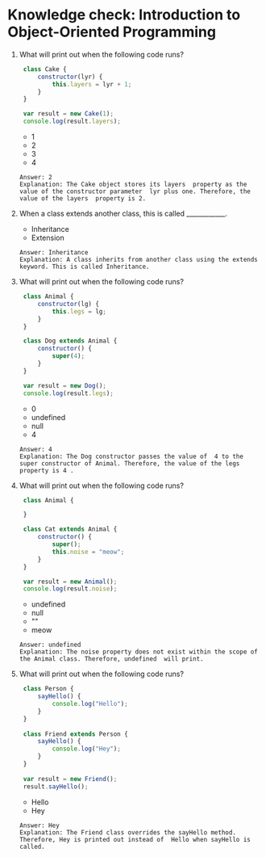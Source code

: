 # Knowledge check: Introduction to Object-Oriented Programming

1. What will print out when the following code runs?
   ```javascript
    class Cake {
        constructor(lyr) {
            this.layers = lyr + 1;
        }
    }

    var result = new Cake(1);
    console.log(result.layers);
   ```
   - 1
   - 2
   - 3
   - 4
   ```
   Answer: 2
   Explanation: The Cake object stores its layers  property as the value of the constructor parameter  lyr plus one. Therefore, the value of the layers  property is 2.
   ```

2. When a class  extends  another class, this is called ____________.
   - Inheritance
   - Extension
   ```
   Answer: Inheritance
   Explanation: A class inherits from another class using the extends keyword. This is called Inheritance.
   ```

3. What will print out when the following code runs?
   ```javascript
    class Animal {
        constructor(lg) {
            this.legs = lg;
        }
    }

    class Dog extends Animal {
        constructor() {
            super(4);
        }
    }

    var result = new Dog();
    console.log(result.legs);
   ```
   - 0
   - undefined
   - null
   - 4
   ```
   Answer: 4
   Explanation: The Dog constructor passes the value of  4 to the super constructor of Animal. Therefore, the value of the legs property is 4 .
   ```

4. What will print out when the following code runs?
   ```javascript
    class Animal {

    }

    class Cat extends Animal {
        constructor() {
            super();
            this.noise = "meow";
        }
    }

    var result = new Animal();
    console.log(result.noise);
   ```
   - undefined
   - null
   - ""
   - meow
   ```
   Answer: undefined
   Explanation: The noise property does not exist within the scope of the Animal class. Therefore, undefined  will print.
   ```

5. What will print out when the following code runs?
   ```javascript
    class Person {
        sayHello() {
            console.log("Hello");
        }
    }
    
    class Friend extends Person {
        sayHello() {
            console.log("Hey");
        }
    }
    
    var result = new Friend();
    result.sayHello();
   ```
   - Hello
   - Hey
   ```
   Answer: Hey
   Explanation: The Friend class overrides the sayHello method. Therefore, Hey is printed out instead of  Hello when sayHello is called.
   ```
